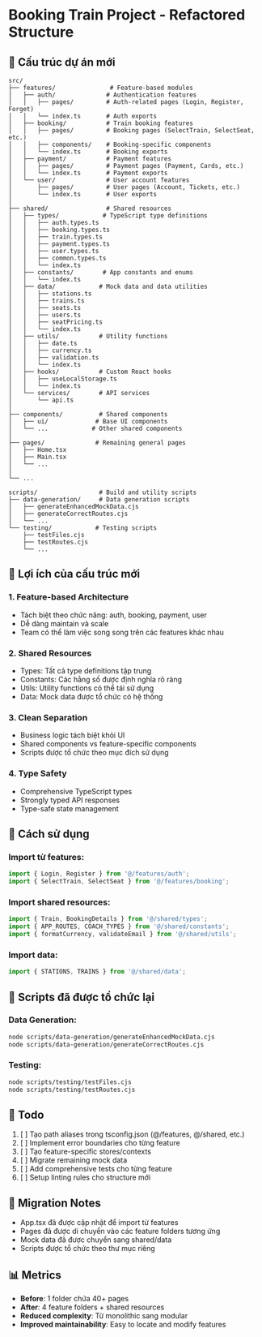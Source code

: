 # Booking Train Project - Refactored Structure

## 📁 Cấu trúc dự án mới

```
src/
├── features/               # Feature-based modules
│   ├── auth/              # Authentication features
│   │   ├── pages/         # Auth-related pages (Login, Register, Forget)
│   │   └── index.ts       # Auth exports
│   ├── booking/           # Train booking features  
│   │   ├── pages/         # Booking pages (SelectTrain, SelectSeat, etc.)
│   │   ├── components/    # Booking-specific components
│   │   └── index.ts       # Booking exports
│   ├── payment/           # Payment features
│   │   ├── pages/         # Payment pages (Payment, Cards, etc.)
│   │   └── index.ts       # Payment exports
│   └── user/              # User account features
│       ├── pages/         # User pages (Account, Tickets, etc.)
│       └── index.ts       # User exports
│
├── shared/                # Shared resources
│   ├── types/            # TypeScript type definitions
│   │   ├── auth.types.ts
│   │   ├── booking.types.ts
│   │   ├── train.types.ts
│   │   ├── payment.types.ts
│   │   ├── user.types.ts
│   │   ├── common.types.ts
│   │   └── index.ts
│   ├── constants/        # App constants and enums
│   │   └── index.ts
│   ├── data/            # Mock data and data utilities
│   │   ├── stations.ts
│   │   ├── trains.ts
│   │   ├── seats.ts
│   │   ├── users.ts
│   │   ├── seatPricing.ts
│   │   └── index.ts
│   ├── utils/           # Utility functions
│   │   ├── date.ts
│   │   ├── currency.ts
│   │   ├── validation.ts
│   │   └── index.ts
│   ├── hooks/           # Custom React hooks
│   │   ├── useLocalStorage.ts
│   │   └── index.ts
│   └── services/        # API services
│       └── api.ts
│
├── components/          # Shared components
│   ├── ui/             # Base UI components
│   └── ...            # Other shared components
│
├── pages/              # Remaining general pages
│   ├── Home.tsx
│   ├── Main.tsx
│   └── ...
│
└── ...

scripts/                 # Build and utility scripts
├── data-generation/     # Data generation scripts
│   ├── generateEnhancedMockData.cjs
│   ├── generateCorrectRoutes.cjs
│   └── ...
└── testing/            # Testing scripts
    ├── testFiles.cjs
    ├── testRoutes.cjs
    └── ...
```

## 🎯 Lợi ích của cấu trúc mới

### 1. **Feature-based Architecture**
- Tách biệt theo chức năng: auth, booking, payment, user
- Dễ dàng maintain và scale
- Team có thể làm việc song song trên các features khác nhau

### 2. **Shared Resources**
- Types: Tất cả type definitions tập trung
- Constants: Các hằng số được định nghĩa rõ ràng
- Utils: Utility functions có thể tái sử dụng
- Data: Mock data được tổ chức có hệ thống

### 3. **Clean Separation**
- Business logic tách biệt khỏi UI
- Shared components vs feature-specific components
- Scripts được tổ chức theo mục đích sử dụng

### 4. **Type Safety**
- Comprehensive TypeScript types
- Strongly typed API responses
- Type-safe state management

## 🚀 Cách sử dụng

### Import từ features:
```typescript
import { Login, Register } from '@/features/auth';
import { SelectTrain, SelectSeat } from '@/features/booking';
```

### Import shared resources:
```typescript
import { Train, BookingDetails } from '@/shared/types';
import { APP_ROUTES, COACH_TYPES } from '@/shared/constants';
import { formatCurrency, validateEmail } from '@/shared/utils';
```

### Import data:
```typescript
import { STATIONS, TRAINS } from '@/shared/data';
```

## 🔧 Scripts đã được tổ chức lại

### Data Generation:
```bash
node scripts/data-generation/generateEnhancedMockData.cjs
node scripts/data-generation/generateCorrectRoutes.cjs
```

### Testing:
```bash
node scripts/testing/testFiles.cjs
node scripts/testing/testRoutes.cjs
```

## 📝 Todo

1. [ ] Tạo path aliases trong tsconfig.json (@/features, @/shared, etc.)
2. [ ] Implement error boundaries cho từng feature
3. [ ] Tạo feature-specific stores/contexts
4. [ ] Migrate remaining mock data
5. [ ] Add comprehensive tests cho từng feature
6. [ ] Setup linting rules cho structure mới

## 🔄 Migration Notes

- App.tsx đã được cập nhật để import từ features
- Pages đã được di chuyển vào các feature folders tương ứng
- Mock data đã được chuyển sang shared/data
- Scripts được tổ chức theo thư mục riêng

## 📊 Metrics

- **Before**: 1 folder chứa 40+ pages
- **After**: 4 feature folders + shared resources
- **Reduced complexity**: Từ monolithic sang modular
- **Improved maintainability**: Easy to locate and modify features
